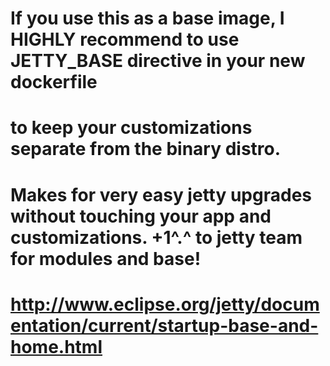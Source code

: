 # If you use this as a base image, I HIGHLY recommend to use JETTY_BASE directive in your new dockerfile
# to keep your customizations separate from the binary distro.
# Makes for very easy jetty upgrades without touching your app and customizations. +1^.^ to jetty team for modules and base!
# http://www.eclipse.org/jetty/documentation/current/startup-base-and-home.html
#


